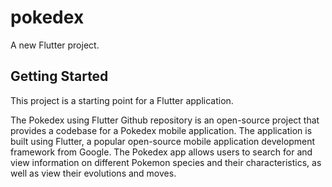 # pokedex

A new Flutter project.

## Getting Started

This project is a starting point for a Flutter application.

The Pokedex using Flutter Github repository is an open-source project that provides a codebase for a Pokedex mobile application. The application is built using Flutter, a popular open-source mobile application development framework from Google. The Pokedex app allows users to search for and view information on different Pokemon species and their characteristics, as well as view their evolutions and moves.
